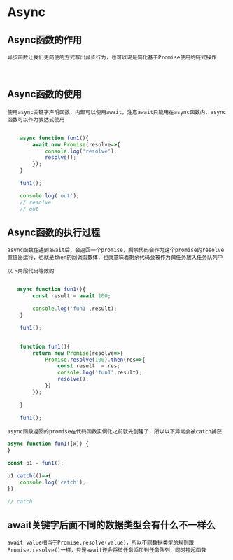 # Async

## Async函数的作用

    异步函数让我们更简便的方式写出异步行为，也可以说是简化基于Promise使用的链式操作

<br/>

## Async函数的使用

    使用async关键字声明函数，内部可以使用await，注意await只能用在async函数内，async函数可以作为表达式使用


```JavaScript

    async function fun1(){
        await new Promise(resolve=>{
            console.log('resolve');
            resolve();
        });
    }

    fun1();

    console.log('out'); 
    // resolve
    // out
```

## Async函数的执行过程

    async函数在遇到await后，会返回一个promise，剩余代码会作为这个promise的resolve置值器运行，也就是then的回调函数体，也就意味着剩余代码会被作为微任务放入任务队列中

    以下两段代码等效的

```JavaScript

   async function fun1(){
        const result = await 100;

        console.log('fun1',result);
    }

    fun1();
```

```JavaScript

    function fun1(){
        return new Promise(resolve=>{
            Promise.resolve(100).then(res=>{
                const result  = res;
                console.log('fun1',result);
                resolve();
            })
        });
    
    }

    fun1();
```



    async函数返回的promise在代码函数实例化之前就先创建了，所以以下异常会被catch捕获

```JavaScript
async function fun1([x]) {
}

const p1 = fun1();

p1.catch(()=>{
    console.log('catch');
});

// catch
```



## await关键字后面不同的数据类型会有什么不一样么

    await value相当于Promise.resolve(value)，所以不同数据类型的规则跟Promise.resolve()一样，只是await还会将微任务添加到任务队列，同时挂起函数

